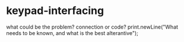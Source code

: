 # keypad-interfacing
what could be the problem?
connection or code?
print.newLine("What needs to be known, and what is the best alterantive");
